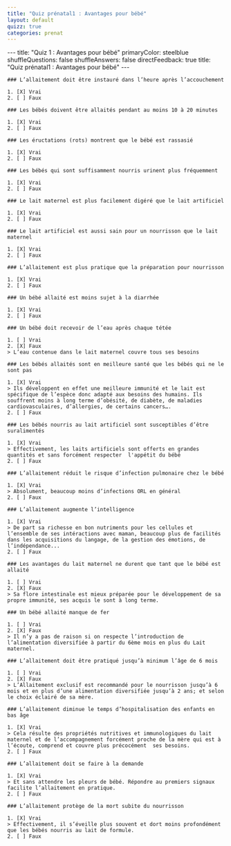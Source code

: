 ```yaml
---
title: "Quiz prénatal1 : Avantages pour bébé"
layout: default
quizz: true
categories: prenat
--- 
```

<div class="quizdown">
    ---
    title: "Quiz 1 : Avantages pour bébé"
    primaryColor: steelblue
    shuffleQuestions: false
    shuffleAnswers: false
    directFeedback: true
    title: "Quiz prénatal1 : Avantages pour bébé"
	---

    ### L’allaitement doit être instauré dans l’heure après l’accouchement

    1. [X] Vrai
    2. [ ] Faux

    ### Les bébés doivent être allaités pendant au moins 10 à 20 minutes

    1. [X] Vrai
    2. [ ] Faux

    ### Les éructations (rots) montrent que le bébé est rassasié

    1. [X] Vrai
    2. [ ] Faux

    ### Les bébés qui sont suffisamment nourris urinent plus fréquemment

    1. [X] Vrai
    2. [ ] Faux

    ### Le lait maternel est plus facilement digéré que le lait artificiel

    1. [X] Vrai
    2. [ ] Faux

    ### Le lait artificiel est aussi sain pour un nourrisson que le lait maternel

    1. [X] Vrai
    2. [ ] Faux

    ### L’allaitement est plus pratique que la préparation pour nourrisson

    1. [X] Vrai
    2. [ ] Faux

    ### Un bébé allaité est moins sujet à la diarrhée 

    1. [X] Vrai
    2. [ ] Faux

    ### Un bébé doit recevoir de l’eau après chaque tétée 

    1. [ ] Vrai
    2. [X] Faux
	> L’eau contenue dans le lait maternel couvre tous ses besoins

    ### Les bébés allaités sont en meilleure santé que les bébés qui ne le sont pas

    1. [X] Vrai
	> Ils développent en effet une meilleure immunité et le lait est spécifique de l’espèce donc adapté aux besoins des humains. Ils souffrent moins à long terme d’obésité, de diabète, de maladies cardiovasculaires, d’allergies, de certains cancers….
    2. [ ] Faux

    ### Les bébés nourris au lait artificiel sont susceptibles d’être suralimentés

    1. [X] Vrai
	> Effectivement, les laits artificiels sont offerts en grandes quantités et sans forcément respecter  l'appétit du bébé 
    2. [ ] Faux

    ### L’allaitement réduit le risque d’infection pulmonaire chez le bébé

    1. [X] Vrai
	> Absolument, beaucoup moins d’infections ORL en général
    2. [ ] Faux

    ### L’allaitement augmente l’intelligence

    1. [X] Vrai
	> De part sa richesse en bon nutriments pour les cellules et l’ensemble de ses intéractions avec maman, beaucoup plus de facilités dans les acquisitions du langage, de la gestion des émotions, de l’indépendance...
    2. [ ] Faux

    ### Les avantages du lait maternel ne durent que tant que le bébé est allaité 

    1. [ ] Vrai
    2. [X] Faux
	> Sa flore intestinale est mieux préparée pour le développement de sa propre immunité, ses acquis le sont à long terme.

    ### Un bébé allaité manque de fer 

    1. [ ] Vrai
    2. [X] Faux
	> Il n’y a pas de raison si on respecte l’introduction de l’alimentation diversifiée à partir du 6ème mois en plus du Lait maternel.

    ### L’allaitement doit être pratiqué jusqu’à minimum l’âge de 6 mois 

    1. [ ] Vrai
    2. [X] Faux
	> L’Allaitement exclusif est recommandé pour le nourrisson jusqu’à 6 mois et en plus d’une alimentation diversifiée jusqu’à 2 ans; et selon le choix éclairé de sa mère.

    ### L’allaitement diminue le temps d’hospitalisation des enfants en bas âge

    1. [X] Vrai
	> Cela résulte des propriétés nutritives et immunologiques du lait maternel et de l’accompagnement forcément proche de la mère qui est à l’écoute, comprend et couvre plus précocément  ses besoins.
    2. [ ] Faux

    ### L’allaitement doit se faire à la demande 

    1. [X] Vrai
	> Et sans attendre les pleurs de bébé. Répondre au premiers signaux facilite l’allaitement en pratique.
    2. [ ] Faux

    ### L’allaitement protège de la mort subite du nourrisson

    1. [X] Vrai
	> Effectivement, il s’éveille plus souvent et dort moins profondément que les bébés nourris au lait de formule.
    2. [ ] Faux



</div>
